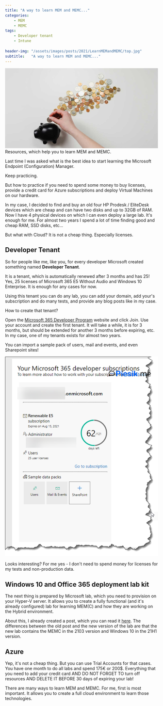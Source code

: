 ```yaml
---
title: "A way to learn MEM and MEMC..."
categories:
    - MEM
    - MEMC
tags:
    - Developer tenant
    - Intune

header-img: "/assets/images/posts/2021/LearnMEMandMEMC/top.jpg"
subtitle:   "A way to learn MEM and MEMC..."
---
```

![A way to learn MEM and MEMC..."](/assets/images/posts/2021/LearnMEMandMEMC/top.jpg)Resources, which help you to learn MEM and MEMC.

Last time I was asked what is the best idea to start learning the Microsoft Endpoint (Configuration) Manager.

Keep practicing.

But how to practice if you need to spend some money to buy licenses, provide a credit card for Azure subscriptions and deploy Virtual Machines on our hardware.

In my case, I decided to find and buy an old four HP Prodesk / EliteDesk devices which are cheap and can have two disks and up to 32GB of RAM. Now I have 4 physical devices on which I can even deploy a large lab. It's enough for me. For almost two years I spend a lot of time finding good and cheap RAM, SSD disks, etc...

But what with Cloud? It is not a cheap thing. Especially licenses.

## Developer Tenant

So for people like me, like you, for every developer Microsoft created something named **Developer Tenant**.

It is a tenant, which is automatically renewed after 3 months and has 25! Yes, 25 licenses of Microsoft 365 E5 Without Audio and Windows 10 Enterprise. It is enough for any cases for now.

Using this tenant you can do any lab, you can add your domain, add your's subscription and do many tests, and provide any blog posts like in my case.

How to create that tenant?

Open the [Microsoft 365 Developer Program](https://developer.microsoft.com/en-us/microsoft-365/dev-program) website and click Join. Use your account and create the first tenant. It will take a while, it is for 3 months, but should be extended for another 3 months before expiring, etc. In my case, one of my tenants exists for almost two years.

You can import a sample pack of users, mail and events, and even Sharepoint sites!

![A way to learn MEM and MEMC..."](/assets/images/posts/2021/LearnMEMandMEMC/01.png)

Looks interesting? For me yes - I don't need to spend money for licenses for my tests and non-production data.

## Windows 10 and Office 365 deployment lab kit

The next thing is prepared by Microsoft lab, which you need to provision on your Hyper-V server. It allows you to create a fully functional (and it's already configured) lab for learning MEM(C) and how they are working on the Hybrid environment.

About this, I already created a post, which you can read it [here](https://www.piesik.me/2021/02/23/DeploymentLab/#). The differences between the old post and the new version of the lab are that the new lab contains the MEMC in the 2103 version and Windows 10 in the 21H1 version.

## Azure

Yep, it's not a cheap thing. But you can use Trial Accounts for that cases. You have one month to do all labs and spend 175€ or 200$. Everything that you need to add your credit card AND DO NOT FORGET TO turn off resources AND DELETE IT BEFORE 30 days of expiring your lab!

There are many ways to learn MEM and MEMC. For me, first is most important. It allows you to create a full cloud environment to learn those technologies.
